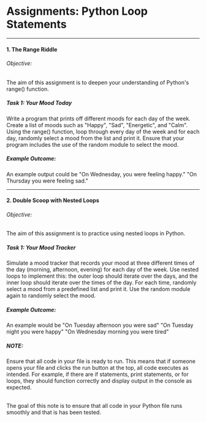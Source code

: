 <h1>Assignments: Python Loop Statements</h1>
<hr>

<h4>1. The Range Riddle</h4>

<h6>Objective:</h6> The aim of this assignment is to deepen your understanding of Python's range() function.

<h5>Task 1: Your Mood Today</h5> Write a program that prints off different moods for each day of the week. Create a list of moods such as "Happy", "Sad", "Energetic", and "Calm". Using the range() function, loop through every day of the week and for each day, randomly select a mood from the list and print it. Ensure that your program includes the use of the random module to select the mood.

<h5>Example Outcome:</h5> An example output could be "On Wednesday, you were feeling happy." "On Thursday you were feeling sad."
<hr>

<h4>2. Double Scoop with Nested Loops</h4>

<h6>Objective:</h6> The aim of this assignment is to practice using nested loops in Python.

<h5>Task 1: Your Mood Tracker</h5> Simulate a mood tracker that records your mood at three different times of the day (morning, afternoon, evening) for each day of the week. Use nested loops to implement this: the outer loop should iterate over the days, and the inner loop should iterate over the times of the day. For each time, randomly select a mood from a predefined list and print it. Use the random module again to randomly select the mood.

<h5>Example Outcome:</h5> An example would be "On Tuesday afternoon you were sad" "On Tuesday night you were happy" "On Wednesday morning you were tired"

<h5>NOTE:</h5> Ensure that all code in your file is ready to run. This means that if someone opens your file and clicks the run button at the top, all code executes as intended. For example, if there are if statements, print statements, or for loops, they should function correctly and display output in the console as expected.
<br><br>

The goal of this note is to ensure that all code in your Python file runs smoothly and that is has been tested.
